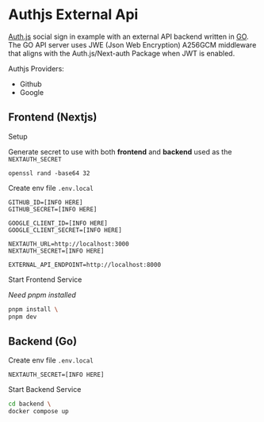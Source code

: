 # Authjs External Api

[Auth.js](https://authjs.dev/) social sign in example with an external API backend written in [GO](https://go.dev/). The GO API server uses JWE (Json Web Encryption) A256GCM middleware that aligns with the Auth.js/Next-auth Package when JWT is enabled.

Authjs Providers:
  - Github
  - Google

## Frontend (Nextjs)

Setup

Generate secret to use with both **frontend** and **backend** used as the `NEXTAUTH_SECRET`

```
openssl rand -base64 32
```

Create env file `.env.local`

```
GITHUB_ID=[INFO HERE]
GITHUB_SECRET=[INFO HERE]

GOOGLE_CLIENT_ID=[INFO HERE]
GOOGLE_CLIENT_SECRET=[INFO HERE]

NEXTAUTH_URL=http://localhost:3000
NEXTAUTH_SECRET=[INFO HERE]

EXTERNAL_API_ENDPOINT=http://localhost:8000
```

Start Frontend Service

*Need pnpm installed*
```bash
pnpm install \
pnpm dev
```

## Backend (Go)

Create env file `.env.local`

```
NEXTAUTH_SECRET=[INFO HERE]
```

Start Backend Service

```bash
cd backend \
docker compose up
```